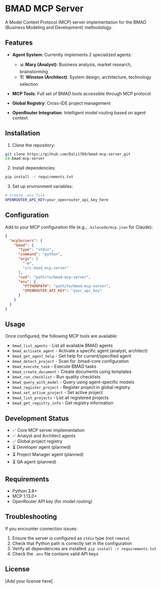 # BMAD MCP Server

A Model Context Protocol (MCP) server implementation for the BMAD (Business Modeling and Development) methodology.

## Features

- **Agent System**: Currently implements 2 specialized agents:
  - 📊 **Mary (Analyst)**: Business analysis, market research, brainstorming
  - 🏗️ **Winston (Architect)**: System design, architecture, technology selection

- **MCP Tools**: Full set of BMAD tools accessible through MCP protocol
- **Global Registry**: Cross-IDE project management
- **OpenRouter Integration**: Intelligent model routing based on agent context

## Installation

1. Clone the repository:
```bash
git clone https://github.com/Dali1789/bmad-mcp-server.git
cd bmad-mcp-server
```

2. Install dependencies:
```bash
pip install -r requirements.txt
```

3. Set up environment variables:
```bash
# Create .env file
OPENROUTER_API_KEY=your_openrouter_api_key_here
```

## Configuration

Add to your MCP configuration file (e.g., `.kilocode/mcp.json` for Claude):

```json
{
  "mcpServers": {
    "bmad": {
      "type": "stdio",
      "command": "python",
      "args": [
        "-m",
        "src.bmad_mcp.server"
      ],
      "cwd": "path/to/bmad-mcp-server",
      "env": {
        "PYTHONPATH": "path/to/bmad-mcp-server",
        "OPENROUTER_API_KEY": "your_api_key"
      }
    }
  }
}
```

## Usage

Once configured, the following MCP tools are available:

- `bmad_list_agents` - List all available BMAD agents
- `bmad_activate_agent` - Activate a specific agent (analyst, architect)
- `bmad_get_agent_help` - Get help for current/specified agent
- `bmad_detect_project` - Scan for .bmad-core configuration
- `bmad_execute_task` - Execute BMAD tasks
- `bmad_create_document` - Create documents using templates
- `bmad_run_checklist` - Run quality checklists
- `bmad_query_with_model` - Query using agent-specific models
- `bmad_register_project` - Register project in global registry
- `bmad_set_active_project` - Set active project
- `bmad_list_projects` - List all registered projects
- `bmad_get_registry_info` - Get registry information

## Development Status

- ✅ Core MCP server implementation
- ✅ Analyst and Architect agents
- ✅ Global project registry
- ⏳ Developer agent (planned)
- ⏳ Project Manager agent (planned)
- ⏳ QA agent (planned)

## Requirements

- Python 3.8+
- MCP 1.13.0+
- OpenRouter API key (for model routing)

## Troubleshooting

If you encounter connection issues:

1. Ensure the server is configured as `stdio` type (not `remote`)
2. Check that Python path is correctly set in the configuration
3. Verify all dependencies are installed: `pip install -r requirements.txt`
4. Check the `.env` file contains valid API keys

## License

[Add your license here]